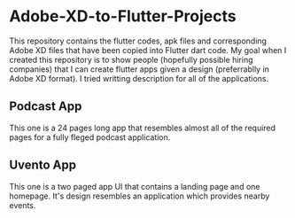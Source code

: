 # Adobe-XD-to-Flutter-Projects
This repository contains the flutter codes, apk files and corresponding Adobe XD files that have been copied into Flutter dart code.
My goal when I created this repository is to show people (hopefully possible hiring companies) that I can create flutter apps given a design (preferrablly in Adobe XD format). I tried writting description for all of the applications.
## Podcast App
This one is a 24 pages long app that resembles almost all of the required pages for a fully fleged podcast application.
## Uvento App
This one is a two paged app UI that contains a landing page and one homepage. It's design resembles an application which provides nearby events.
